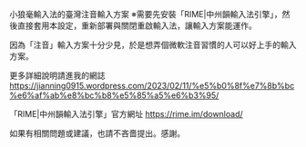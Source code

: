 小狼毫輸入法的臺灣注音輸入方案
※需要先安裝「RIME|中州韻輸入法引擎」，然後直接套用本設定，重新部署與關閉重啟輸入法，讓輸入方案能運作。

因為「注音」輸入方案十分少見，於是想弄個微軟注音習慣的人可以好上手的輸入方案。

更多詳細說明請進我的網誌
https://jianning0915.wordpress.com/2023/02/11/%e5%b0%8f%e7%8b%bc%e6%af%ab%e8%bc%b8%e5%85%a5%e6%b3%95/

「RIME|中州韻輸入法引擎」官方網址
https://rime.im/download/

如果有相關問題或建議，也請不吝嗇提出。感謝。
